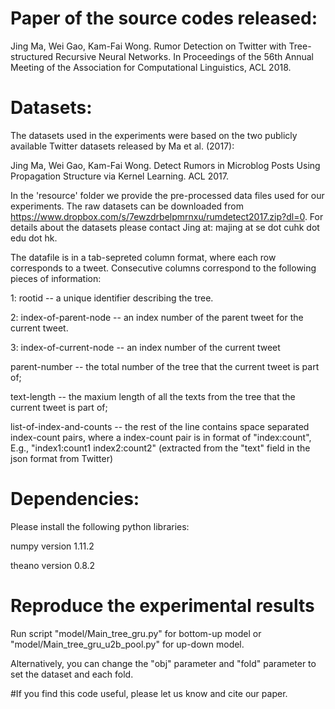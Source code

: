 # Paper of the source codes released:

Jing Ma, Wei Gao, Kam-Fai Wong. Rumor Detection on Twitter with Tree-structured Recursive Neural Networks. In Proceedings of the 56th Annual Meeting of the Association for Computational Linguistics, ACL 2018.

# Datasets:

The datasets used in the experiments were based on the two publicly available Twitter datasets released by Ma et al. (2017):

Jing Ma, Wei Gao, Kam-Fai Wong. Detect Rumors in Microblog Posts Using Propagation Structure via Kernel Learning. ACL 2017.

In the 'resource' folder we provide the pre-processed data files used for our experiments. The raw datasets can be downloaded from https://www.dropbox.com/s/7ewzdrbelpmrnxu/rumdetect2017.zip?dl=0. For details about the datasets please contact Jing at: majing at se dot cuhk dot edu dot hk.

The datafile is in a tab-sepreted column format, where each row corresponds to a tweet. Consecutive columns correspond to the following pieces of information:

1: rootid -- a unique identifier describing the tree.

2: index-of-parent-node -- an index number of the parent tweet for the current tweet.

3: index-of-current-node -- an index number of the current tweet

parent-number -- the total number of the tree that the current tweet is part of;

text-length -- the maxium length of all the texts from the tree that the current tweet is part of;

list-of-index-and-counts -- the rest of the line contains space separated index-count pairs, where a index-count pair is in format of "index:count", E.g., "index1:count1 index2:count2" (extracted from the "text" field in the json format from Twitter)


# Dependencies:
Please install the following python libraries:

numpy version 1.11.2

theano version 0.8.2

# Reproduce the experimental results
Run script "model/Main_tree_gru.py" for bottom-up model or "model/Main_tree_gru_u2b_pool.py" for up-down model.

Alternatively, you can change the "obj" parameter and "fold" parameter to set the dataset and each fold.

#If you find this code useful, please let us know and cite our paper.
